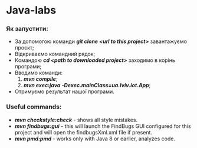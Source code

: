 # Java-labs
### Як запустити:
* За допомогою команди ___git clone \<url to this project\>___ завантажуємо проєкт;
* Відкриваємо командний рядок;
* Командою ___cd \<path to downloaded project\>___ заходимо в корінь програми;
* Вводимо команди:
    1. ___mvn compile___;
    2. ___mvn exec:java -Dexec.mainClass=ua.lviv.iot.App___;
* Отримуємо результат нашої програми.

### Useful commands:
* ___mvn checkstyle:check___ - shows all style mistakes.
* ___mvn findbugs:gui___ - this will launch the FindBugs GUI configured for this project and will open the 
  findbugsXml.xml file if present.
* ___mvn pmd:pmd___ - works only with Java 8 or earlier, analyzes code.